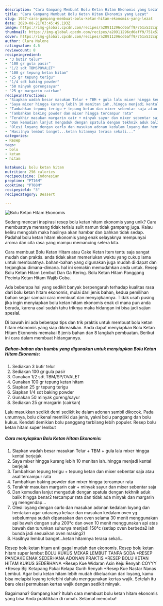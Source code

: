 ```yaml
---
description: "Cara Gampang Membuat Bolu Ketan Hitam Ekonomis yang Lezat"
title: "Cara Gampang Membuat Bolu Ketan Hitam Ekonomis yang Lezat"
slug: 1937-cara-gampang-membuat-bolu-ketan-hitam-ekonomis-yang-lezat
date: 2020-08-21T03:45:49.193Z
image: https://img-global.cpcdn.com/recipes/a20911296cd6aff9/751x532cq70/bolu-ketan-hitam-ekonomis-foto-resep-utama.jpg
thumbnail: https://img-global.cpcdn.com/recipes/a20911296cd6aff9/751x532cq70/bolu-ketan-hitam-ekonomis-foto-resep-utama.jpg
cover: https://img-global.cpcdn.com/recipes/a20911296cd6aff9/751x532cq70/bolu-ketan-hitam-ekonomis-foto-resep-utama.jpg
author: Clara Malone
ratingvalue: 4.6
reviewcount: 8
recipeingredient:
- "3 butir telur"
- "100 gr gula pasir"
- "1/2 sdt TBMSPOVALET"
- "100 gr tepung ketan hitam"
- "25 gr tepung terigu"
- "1/4 sdt baking powder"
- "50 minyak gorengsayur"
- "25 gr margarin cairkan"
recipeinstructions:
- "Siapkan wadah besar masukan Telur + TBM + gula lalu mixer hingga kental berjejak"
- "Saya mixer hingga kurang lebih 10 menitan iah..hingga menjadi kental berjejak"
- "Tambahkan tepung terigu + tepung ketan dan mixer sebentar saja atau asal tercampur rata"
- "Tambahkan baking powder dan mixer hingga tercampur rata"
- "Terakhir masukan margarin cair + minyak sayur dan mixer sebentar saja"
- "Dan kemudian lanjut mengaduk dengan spatula dengan tekhnik aduk balik hingga benar2 tercampur rata dan tidak ada minyak dan margarin yg mengendap..."
- "Olesi loyang dengan carlo dan masukan adonan kedalam loyang dan hentakan agar udaranya keluar dan masukan kedalam oven yg sebelumnya sudah dipanaskan dan oven selama 30 menit menggunakan api bawah dengan suhu 200°c dan oven 10 menit menggunakan api atas bawah dan turunkan suhunya menjadi 150°c (setiap oven berbeda2 iah bunda jadi sesuaikan oven masing2)"
- "Hasilnya lembut banget...ketan hitamnya terasa sekali..."
categories:
- Resep
tags:
- bolu
- ketan
- hitam

katakunci: bolu ketan hitam 
nutrition: 256 calories
recipecuisine: Indonesian
preptime: "PT16M"
cooktime: "PT60M"
recipeyield: "3"
recipecategory: Dessert

---
```



![Bolu Ketan Hitam Ekonomis](https://img-global.cpcdn.com/recipes/a20911296cd6aff9/751x532cq70/bolu-ketan-hitam-ekonomis-foto-resep-utama.jpg)

Sedang mencari inspirasi resep bolu ketan hitam ekonomis yang unik? Cara membuatnya memang tidak terlalu sulit namun tidak gampang juga. Kalau keliru mengolah maka hasilnya akan hambar dan bahkan tidak sedap. Padahal bolu ketan hitam ekonomis yang enak selayaknya mempunyai aroma dan cita rasa yang mampu memancing selera kita.

Cara membuat Bolu Ketan Hitam atau Cake Ketan Item tentu saja sangat mudah dan praktis. anda tidak akan memerlukan waktu yang cukup lama untuk membuatnya. bahan-bahan yang digunakan juga mudah di dapat dan terjangkau dimana-dimana. hal ini semakin memudahkan anda untuk. Resep Bolu Ketan Hitam Lembut Dan Ga Kering. Bolu Ketan Hitam Panggang Pecinta Ketan Hitam Wajib Coba.

Ada beberapa hal yang sedikit banyak berpengaruh terhadap kualitas rasa dari bolu ketan hitam ekonomis, mulai dari jenis bahan, kedua pemilihan bahan segar sampai cara membuat dan menyajikannya. Tidak usah pusing jika ingin menyiapkan bolu ketan hitam ekonomis enak di mana pun anda berada, karena asal sudah tahu triknya maka hidangan ini bisa jadi sajian spesial.


Di bawah ini ada beberapa tips dan trik praktis untuk membuat bolu ketan hitam ekonomis yang siap dikreasikan. Anda dapat menyiapkan Bolu Ketan Hitam Ekonomis memakai 8 jenis bahan dan 8 langkah pembuatan. Berikut ini cara dalam membuat hidangannya.

<!--inarticleads1-->

##### Bahan-bahan dan bumbu yang digunakan untuk menyiapkan Bolu Ketan Hitam Ekonomis:

1. Sediakan 3 butir telur
1. Sediakan 100 gr gula pasir
1. Gunakan 1/2 sdt TBM/SP/OVALET
1. Gunakan 100 gr tepung ketan hitam
1. Siapkan 25 gr tepung terigu
1. Siapkan 1/4 sdt baking powder
1. Gunakan 50 minyak goreng/sayur
1. Sediakan 25 gr margarin (cairkan)


Lalu masukkan sedikit demi sedikit ke dalam adonan sambil dikocok. Pada umumnya, bolu dikenal memiliki dua jenis, yakni bolu panggang dan bolu kukus. Kendati demikian bolu panggang terbilang lebih populer. Resep bolu ketan hitam super lembut 

<!--inarticleads2-->

##### Cara menyiapkan Bolu Ketan Hitam Ekonomis:

1. Siapkan wadah besar masukan Telur + TBM + gula lalu mixer hingga kental berjejak
1. Saya mixer hingga kurang lebih 10 menitan iah..hingga menjadi kental berjejak
1. Tambahkan tepung terigu + tepung ketan dan mixer sebentar saja atau asal tercampur rata
1. Tambahkan baking powder dan mixer hingga tercampur rata
1. Terakhir masukan margarin cair + minyak sayur dan mixer sebentar saja
1. Dan kemudian lanjut mengaduk dengan spatula dengan tekhnik aduk balik hingga benar2 tercampur rata dan tidak ada minyak dan margarin yg mengendap...
1. Olesi loyang dengan carlo dan masukan adonan kedalam loyang dan hentakan agar udaranya keluar dan masukan kedalam oven yg sebelumnya sudah dipanaskan dan oven selama 30 menit menggunakan api bawah dengan suhu 200°c dan oven 10 menit menggunakan api atas bawah dan turunkan suhunya menjadi 150°c (setiap oven berbeda2 iah bunda jadi sesuaikan oven masing2)
1. Hasilnya lembut banget...ketan hitamnya terasa sekali...


Resep bolu ketan hitam anti gagal mudah dan ekonomis. Resep bolu ketan hitam super lembut BOLU KUKUS MEKAR LEMBUT TANPA SODA *RESEP PANCAKE ENAK SEDERHANA ADONAN PRAKTIS *RESEP BOLU KETAN HITAM KUKUS SEDERHANA *Resep Kue Widaran Asin Keju Renyah COYYY *Resep Biji Ketapang Pakai Kelapa Gurih Renyah *Resep Kue Nastar Nanas Lembut. Agar bolu ketan hitam lebih mudah dikeluarkan dari loyang, kamu bisa melapisi loyang terlebihi dahulu menggunakan kertas wajik. Setelah itu baru olesi permukaan kertas wajik dengan sedikit minyak. 

Bagaimana? Gampang kan? Itulah cara membuat bolu ketan hitam ekonomis yang bisa Anda praktikkan di rumah. Selamat mencoba!
